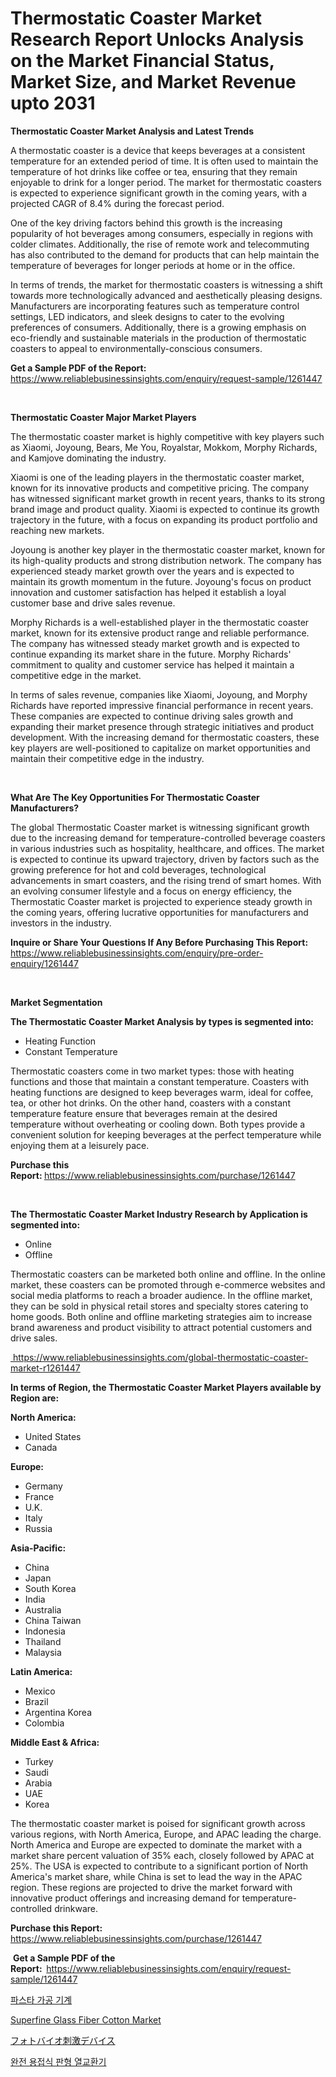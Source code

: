 <p><h1>Thermostatic Coaster Market Research Report Unlocks Analysis on the Market Financial Status, Market Size, and Market Revenue upto 2031</h1></p><p><strong>Thermostatic Coaster Market Analysis and Latest Trends</strong></p>
<p><p>A thermostatic coaster is a device that keeps beverages at a consistent temperature for an extended period of time. It is often used to maintain the temperature of hot drinks like coffee or tea, ensuring that they remain enjoyable to drink for a longer period. The market for thermostatic coasters is expected to experience significant growth in the coming years, with a projected CAGR of 8.4% during the forecast period.</p><p>One of the key driving factors behind this growth is the increasing popularity of hot beverages among consumers, especially in regions with colder climates. Additionally, the rise of remote work and telecommuting has also contributed to the demand for products that can help maintain the temperature of beverages for longer periods at home or in the office.</p><p>In terms of trends, the market for thermostatic coasters is witnessing a shift towards more technologically advanced and aesthetically pleasing designs. Manufacturers are incorporating features such as temperature control settings, LED indicators, and sleek designs to cater to the evolving preferences of consumers. Additionally, there is a growing emphasis on eco-friendly and sustainable materials in the production of thermostatic coasters to appeal to environmentally-conscious consumers.</p></p>
<p><strong>Get a Sample PDF of the Report:&nbsp;</strong> <a href="https://www.reliablebusinessinsights.com/enquiry/request-sample/1261447">https://www.reliablebusinessinsights.com/enquiry/request-sample/1261447</a></p>
<p>&nbsp;</p>
<p><strong>Thermostatic Coaster Major Market Players</strong></p>
<p><p>The thermostatic coaster market is highly competitive with key players such as Xiaomi, Joyoung, Bears, Me You, Royalstar, Mokkom, Morphy Richards, and Kamjove dominating the industry. </p><p>Xiaomi is one of the leading players in the thermostatic coaster market, known for its innovative products and competitive pricing. The company has witnessed significant market growth in recent years, thanks to its strong brand image and product quality. Xiaomi is expected to continue its growth trajectory in the future, with a focus on expanding its product portfolio and reaching new markets.</p><p>Joyoung is another key player in the thermostatic coaster market, known for its high-quality products and strong distribution network. The company has experienced steady market growth over the years and is expected to maintain its growth momentum in the future. Joyoung's focus on product innovation and customer satisfaction has helped it establish a loyal customer base and drive sales revenue.</p><p>Morphy Richards is a well-established player in the thermostatic coaster market, known for its extensive product range and reliable performance. The company has witnessed steady market growth and is expected to continue expanding its market share in the future. Morphy Richards' commitment to quality and customer service has helped it maintain a competitive edge in the market.</p><p>In terms of sales revenue, companies like Xiaomi, Joyoung, and Morphy Richards have reported impressive financial performance in recent years. These companies are expected to continue driving sales growth and expanding their market presence through strategic initiatives and product development. With the increasing demand for thermostatic coasters, these key players are well-positioned to capitalize on market opportunities and maintain their competitive edge in the industry.</p></p>
<p>&nbsp;</p>
<p><strong>What Are The Key Opportunities For Thermostatic Coaster Manufacturers?</strong></p>
<p><p>The global Thermostatic Coaster market is witnessing significant growth due to the increasing demand for temperature-controlled beverage coasters in various industries such as hospitality, healthcare, and offices. The market is expected to continue its upward trajectory, driven by factors such as the growing preference for hot and cold beverages, technological advancements in smart coasters, and the rising trend of smart homes. With an evolving consumer lifestyle and a focus on energy efficiency, the Thermostatic Coaster market is projected to experience steady growth in the coming years, offering lucrative opportunities for manufacturers and investors in the industry.</p></p>
<p><strong>Inquire or Share Your Questions If Any Before Purchasing This Report:</strong> <a href="https://www.reliablebusinessinsights.com/enquiry/pre-order-enquiry/1261447">https://www.reliablebusinessinsights.com/enquiry/pre-order-enquiry/1261447</a></p>
<p>&nbsp;</p>
<p><strong>Market Segmentation</strong></p>
<p><strong>The Thermostatic Coaster Market Analysis by types is segmented into:</strong></p>
<p><ul><li>Heating Function</li><li>Constant Temperature</li></ul></p>
<p><p>Thermostatic coasters come in two market types: those with heating functions and those that maintain a constant temperature. Coasters with heating functions are designed to keep beverages warm, ideal for coffee, tea, or other hot drinks. On the other hand, coasters with a constant temperature feature ensure that beverages remain at the desired temperature without overheating or cooling down. Both types provide a convenient solution for keeping beverages at the perfect temperature while enjoying them at a leisurely pace.</p></p>
<p><strong>Purchase this Report:&nbsp;</strong><a href="https://www.reliablebusinessinsights.com/purchase/1261447">https://www.reliablebusinessinsights.com/purchase/1261447</a></p>
<p>&nbsp;</p>
<p><strong>The Thermostatic Coaster Market Industry Research by Application is segmented into:</strong></p>
<p><ul><li>Online</li><li>Offline</li></ul></p>
<p><p>Thermostatic coasters can be marketed both online and offline. In the online market, these coasters can be promoted through e-commerce websites and social media platforms to reach a broader audience. In the offline market, they can be sold in physical retail stores and specialty stores catering to home goods. Both online and offline marketing strategies aim to increase brand awareness and product visibility to attract potential customers and drive sales.</p></p>
<p><a href="https://www.reliablebusinessinsights.com/global-thermostatic-coaster-market-r1261447">&nbsp;https://www.reliablebusinessinsights.com/global-thermostatic-coaster-market-r1261447</a></p>
<p><strong>In terms of Region, the Thermostatic Coaster Market Players available by Region are:</strong></p>
<p>
    <p> <strong> North America: </strong>
        <ul>
            <li>United States</li>
            <li>Canada</li>
        </ul>
        </p> 
    <p> <strong> Europe: </strong>
        <ul>
            <li>Germany</li>
            <li>France</li>
            <li>U.K.</li>
            <li>Italy</li>
            <li>Russia</li>
        </ul>
        </p> 
    <p> <strong> Asia-Pacific: </strong>
        <ul>
            <li>China</li>
            <li>Japan</li>
            <li>South Korea</li>
            <li>India</li>
            <li>Australia</li>
            <li>China Taiwan</li>
            <li>Indonesia</li>
            <li>Thailand</li>
            <li>Malaysia</li>
        </ul>
        </p> 
    <p> <strong> Latin America: </strong>
        <ul>
            <li>Mexico</li>
            <li>Brazil</li>
            <li>Argentina Korea</li>
            <li>Colombia</li>
        </ul>
        </p> 
    <p> <strong> Middle East & Africa: </strong>
        <ul>
            <li>Turkey</li>
            <li>Saudi</li>
            <li>Arabia</li>
            <li>UAE</li>
            <li>Korea</li>
        </ul>
    </p>
    </p>
<p><p>The thermostatic coaster market is poised for significant growth across various regions, with North America, Europe, and APAC leading the charge. North America and Europe are expected to dominate the market with a market share percent valuation of 35% each, closely followed by APAC at 25%. The USA is expected to contribute to a significant portion of North America's market share, while China is set to lead the way in the APAC region. These regions are projected to drive the market forward with innovative product offerings and increasing demand for temperature-controlled drinkware.</p></p>
<p><strong>Purchase this Report: </strong><a href="https://www.reliablebusinessinsights.com/purchase/1261447">https://www.reliablebusinessinsights.com/purchase/1261447</a></p>
<p>&nbsp;<strong>Get a Sample PDF of the Report:&nbsp;&nbsp;</strong><a href="https://www.reliablebusinessinsights.com/enquiry/request-sample/1261447">https://www.reliablebusinessinsights.com/enquiry/request-sample/1261447</a></p>
<p><strong></strong></p>
<p><p><a href="https://medium.com/@lucianmaluan2022/%ED%8C%8C%EC%8A%A4%ED%83%80-%EA%B0%80%EA%B3%B5-%EA%B8%B0%EA%B3%84-%EC%8B%9C%EC%9E%A5-%EC%A1%B0%EC%82%AC-%EB%B3%B4%EA%B3%A0%EC%84%9C%EC%97%90%EB%8A%94-2024%EB%85%84%EB%B6%80%ED%84%B0-2031%EB%85%84%EA%B9%8C%EC%A7%80-cagr-%EC%98%88%EC%B8%A1%EC%9D%84-%ED%86%B5%ED%95%9C-%EC%8B%9C%EC%9E%A5-%EA%B7%9C%EB%AA%A8-%EC%A0%90%EC%9C%A0%EC%9C%A8-%EB%B0%8F-%EC%84%B1%EC%9E%A5%EB%A5%A0-%EB%B6%84%EC%84%9D%EC%9D%B4-%ED%8F%AC%ED%95%A8%EB%90%98%EC%96%B4-%EC%9E%88%EC%8A%B5%EB%8B%88%EB%8B%A4-62cc4adaeb11">파스타 가공 기계</a></p><p><a href="https://github.com/AnnChovey2023/Market-Research-Report-List-1/blob/main/superfine-glass-fiber-cotton-market.md">Superfine Glass Fiber Cotton Market</a></p><p><a href="https://medium.com/@kamdeall7845/%E5%85%89%E3%83%90%E3%82%A4%E3%82%AA%E5%88%BA%E6%BF%80%E3%83%87%E3%83%90%E3%82%A4%E3%82%B9%E5%B8%82%E5%A0%B4%E3%81%AE%E6%B7%B1%E5%B1%A4%E6%8E%A2%E7%A9%B6-%E3%83%88%E3%83%AC%E3%83%B3%E3%83%89-%E5%B8%82%E5%A0%B4%E3%82%BB%E3%82%B0%E3%83%A1%E3%83%B3%E3%83%86%E3%83%BC%E3%82%B7%E3%83%A7%E3%83%B3-%E7%AB%B6%E4%BA%89%E5%88%86%E6%9E%90-a71f8a9d938f">フォトバイオ刺激デバイス</a></p><p><a href="https://medium.com/@leneciacharles182024/2024%EB%85%84%EB%B6%80%ED%84%B0-2031%EB%85%84%EA%B9%8C%EC%A7%80%EC%9D%98-%EC%99%84%EC%A0%84-%EC%9A%A9%EC%A0%91%EC%8B%9D-%ED%94%8C%EB%A0%88%EC%9D%B4%ED%8A%B8-%EC%97%B4%EA%B5%90%ED%99%98%EA%B8%B0-%EC%8B%9C%EC%9E%A5-%EC%A0%84%EB%A7%9D-%EB%B0%8F-%EC%98%88%EC%B8%A1-35287154e3e0">완전 용접식 판형 열교환기</a></p></p>